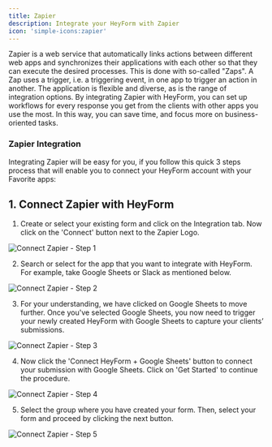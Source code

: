 ```yaml
---
title: Zapier
description: Integrate your HeyForm with Zapier
icon: 'simple-icons:zapier'
---
```


Zapier is a web service that automatically links actions between different web apps and synchronizes their applications with each other so that they can execute the desired processes. This is done with so-called "Zaps". A Zap uses a trigger, i.e. a triggering event, in one app to trigger an action in another. The application is flexible and diverse, as is the range of integration options. By integrating Zapier with HeyForm, you can set up workflows for every response you get from the clients with other apps you use the most. In this way, you can save time, and focus more on business-oriented tasks.

### Zapier Integration

Integrating Zapier will be easy for you, if you follow this quick 3 steps process that will enable you to connect your HeyForm account with your Favorite apps:

## 1. Connect Zapier with HeyForm

1. Create or select your existing form and click on the Integration tab. Now click on the 'Connect' button next to the Zapier Logo.

<img
  src="https://heyform.b-cdn.net/images/integrations/zapier/connect-zapier.png"
  alt="Connect Zapier - Step 1"
/>

2. Search or select for the app that you want to integrate with HeyForm. For example, take Google Sheets or Slack as mentioned below.

<img
  src="https://heyform.b-cdn.net/images/integrations/zapier/connect-zapier-2.png"
  alt="Connect Zapier - Step 2"
/>

3. For your understanding, we have clicked on Google Sheets to move further. Once you've selected Google Sheets, you now need to trigger your newly created HeyForm with Google Sheets to capture your clients’ submissions.

<img
  src="https://heyform.b-cdn.net/images/integrations/zapier/connect-zapier-3.png"
  alt="Connect Zapier - Step 3"
/>

4. Now click the 'Connect HeyForm + Google Sheets' button to connect your submission with Google Sheets. Click on 'Get Started' to continue the procedure.

<img
  src="https://heyform.b-cdn.net/images/integrations/zapier/connect-zapier-4.png"
  alt="Connect Zapier - Step 4"
/>

5. Select the group where you have created your form. Then, select your form and proceed by clicking the next button.

<img
  src="https://heyform.b-cdn.net/images/integrations/zapier/connect-zapier-5.png"
  alt="Connect Zapier - Step 5"
/>
